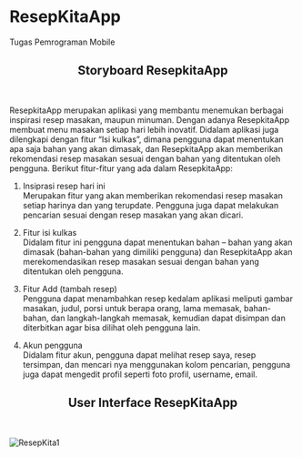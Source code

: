 # ResepKitaApp
Tugas Pemrograman Mobile


<h2 align="center"><b>Storyboard ResepkitaApp</b></h2><br>

ResepkitaApp merupakan aplikasi yang membantu menemukan berbagai inspirasi resep masakan, maupun minuman. Dengan adanya ResepkitaApp    membuat menu masakan setiap hari lebih inovatif. Didalam aplikasi juga dilengkapi dengan fitur “Isi kulkas”, dimana pengguna dapat menentukan apa saja bahan yang akan dimasak, dan ResepkitaApp akan memberikan rekomendasi resep masakan sesuai dengan bahan yang ditentukan oleh pengguna. Berikut fitur-fitur yang ada dalam ResepkitaApp:

1. Insiprasi resep hari ini<br>
Merupakan fitur yang akan memberikan rekomendasi resep masakan setiap harinya dan yang terupdate. Pengguna juga dapat melakukan   pencarian sesuai dengan resep masakan yang akan dicari.

2. Fitur isi kulkas<br>
Didalam fitur ini pengguna dapat menentukan bahan – bahan yang akan dimasak (bahan-bahan yang dimiliki pengguna) dan ResepkitaApp akan merekomendasikan resep masakan sesuai dengan bahan yang ditentukan oleh pengguna.

3. Fitur Add (tambah resep)<br>
Pengguna dapat menambahkan resep kedalam aplikasi meliputi gambar masakan, judul, porsi untuk berapa orang, lama memasak, bahan-bahan, dan langkah-langkah memasak, kemudian dapat disimpan dan diterbitkan agar bisa dilihat oleh pengguna lain.

4. Akun pengguna<br>
Didalam fitur akun, pengguna dapat melihat resep saya, resep tersimpan, dan mencari nya menggunakan kolom pencarian, pengguna juga dapat mengedit profil seperti foto profil, username, email.

<h2 align="center"><b>User Interface ResepKitaApp</b></h2><br>


![ResepKita1](https://github.com/DeniLuqmantoro/ResepKitaApp/assets/101716699/0460cce9-adac-44eb-a1ec-48214a94d7fb)

